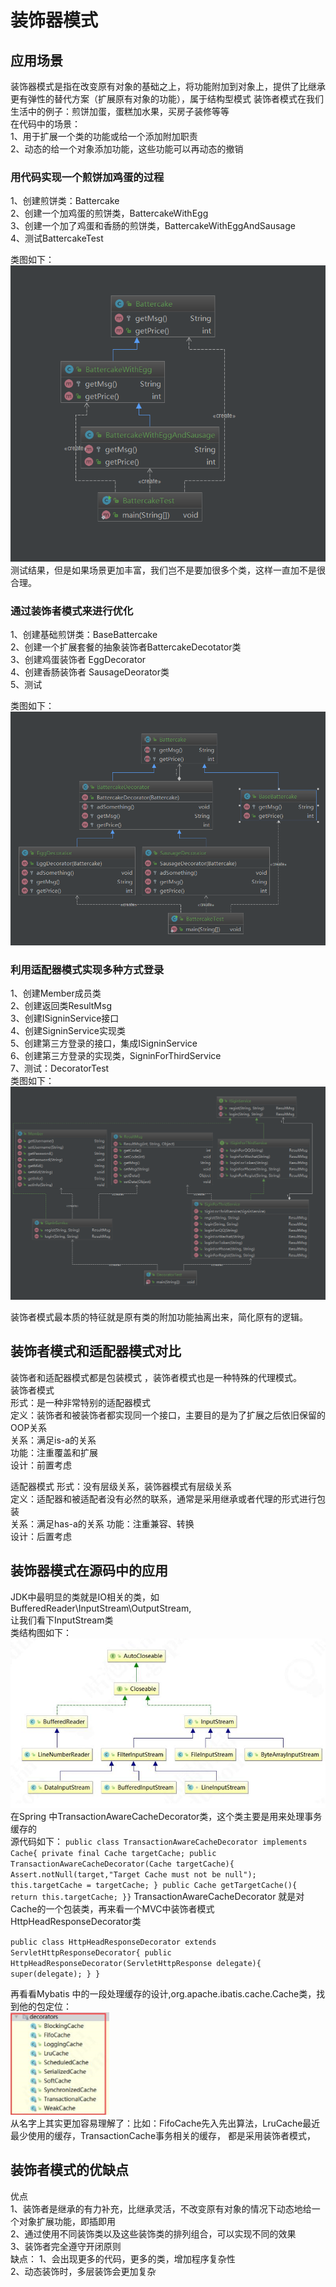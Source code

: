 # 装饰器模式  
## 应用场景  
装饰器模式是指在改变原有对象的基础之上，将功能附加到对象上，提供了比继承更有弹性的替代方案（扩展原有对象的功能），属于结构型模式
装饰者模式在我们生活中的例子：煎饼加蛋，蛋糕加水果，买房子装修等等  
在代码中的场景：  
1、用于扩展一个类的功能或给一个添加附加职责  
2、动态的给一个对象添加功能，这些功能可以再动态的撤销  

### 用代码实现一个煎饼加鸡蛋的过程  
1、创建煎饼类：Battercake  
2、创建一个加鸡蛋的煎饼类，BattercakeWithEgg  
3、创建一个加了鸡蛋和香肠的煎饼类，BattercakeWithEggAndSausage  
4、测试BattercakeTest  

类图如下：  
![iamges](https://github.com/CaoWenCool/MyPattern/blob/master/decorator/image/V1%E7%89%88%E6%9C%AC%E7%9A%84%E7%85%8E%E9%A5%BC%E7%B1%BB%E5%9B%BE.jpg)  
测试结果，但是如果场景更加丰富，我们岂不是要加很多个类，这样一直加不是很合理。  

### 通过装饰者模式来进行优化  
1、创建基础煎饼类：BaseBattercake  
2、创建一个扩展套餐的抽象装饰者BattercakeDecotator类  
3、创建鸡蛋装饰者 EggDecorator  
4、创建香肠装饰者 SausageDeorator类  
5、测试  

类图如下：  
![iamges](https://github.com/CaoWenCool/MyPattern/blob/master/decorator/image/V2%E7%89%88%E6%9C%AC%E7%9A%84%E7%85%8E%E9%A5%BC%E7%B1%BB%E5%9B%BE.jpg)  

### 利用适配器模式实现多种方式登录  
1、创建Member成员类  
2、创建返回类ResultMsg  
3、创建ISigninService接口  
4、创建SigninService实现类  
5、创建第三方登录的接口，集成ISigninService  
6、创建第三方登录的实现类，SigninForThirdService  
7、测试：DecoratorTest  
类图如下：  
![iamges](https://github.com/CaoWenCool/MyPattern/blob/master/decorator/image/%E8%A3%85%E9%A5%B0%E8%80%85%E5%AE%9E%E7%8E%B0%E7%AC%AC%E4%B8%89%E6%96%B9%E7%99%BB%E5%BD%95.jpg)  

装饰者模式最本质的特征就是原有类的附加功能抽离出来，简化原有的逻辑。  

## 装饰者模式和适配器模式对比  
装饰者和适配器模式都是包装模式 ，装饰者模式也是一种特殊的代理模式。    
装饰者模式  
形式：是一种非常特别的适配器模式  
定义：装饰者和被装饰者都实现同一个接口，主要目的是为了扩展之后依旧保留的OOP关系  
关系：满足is-a的关系  
功能：注重覆盖和扩展  
设计：前置考虑  

适配器模式
形式：没有层级关系，装饰器模式有层级关系  
定义：适配器和被适配者没有必然的联系，通常是采用继承或者代理的形式进行包装  
关系：满足has-a的关系
功能：注重兼容、转换  
设计：后置考虑  

## 装饰器模式在源码中的应用  
JDK中最明显的类就是IO相关的类，如BufferedReader\InputStream\OutputStream,  
让我们看下InputStream类  
类结构图如下：  
![iamges](https://github.com/CaoWenCool/MyPattern/blob/master/decorator/image/InputStream%E7%B1%BB%E5%9B%BE.jpg)  
在Spring 中TransactionAwareCacheDecorator类，这个类主要是用来处理事务缓存的  
源代码如下：
`public class TransactionAwareCacheDecorator implements Cache{
    private final Cache targetCache;
    public TransactionAwareCacheDecorator(Cache targetCache){
        Assert.notNull(target,"Target Cache must not be null");
        this.targetCache = targetCache;
        }
        public Cache getTargetCache(){
            return this.targetCache;
        }}`
 TransactionAwareCacheDecorator 就是对Cache的一个包装类，再来看一个MVC中装饰者模式HttpHeadResponseDecorator类
 
 `public class HttpHeadResponseDecorator extends ServletHttpResponseDecorator{
    public HttpHeadResponseDecorator(ServletHttpResponse delegate){
        super(delegate);
        }
        }`
        
再看看Mybatis 中的一段处理缓存的设计,org.apache.ibatis.cache.Cache类，找到他的包定位：  
![iamges](https://github.com/CaoWenCool/MyPattern/blob/master/decorator/image/cache%E5%8C%85.jpg)  
从名字上其实更加容易理解了：比如：FifoCache先入先出算法，LruCache最近最少使用的缓存，TransactionCache事务相关的缓存，
都是采用装饰者模式，

## 装饰者模式的优缺点  
优点  
1、装饰者是继承的有力补充，比继承灵活，不改变原有对象的情况下动态地给一个对象扩展功能，即插即用  
2、通过使用不同装饰类以及这些装饰类的排列组合，可以实现不同的效果  
3、装饰者完全遵守开闭原则  
缺点：
1、会出现更多的代码，更多的类，增加程序复杂性  
2、动态装饰时，多层装饰会更加复杂  
